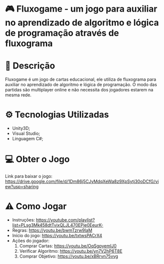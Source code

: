 # :video_game: Fluxogame - um jogo para auxiliar no aprendizado de algoritmo e lógica de programação através de fluxograma

# :memo: Descrição
Fluxogame é um jogo de cartas educacional, ele utiliza de fluxograma para auxiliar no aprendizado de algoritmo e lógica de programação. O modo das partidas são multiplayer online e não necessita dos jogadores estarem na mesma rede.

# :gear: Tecnologias Utilizadas

  * Unity3D;
  * Visual Studio;
  * Linguagem C#;

# :computer: Obter o Jogo

Link para baixar o jogo: https://drive.google.com/file/d/1Dm86j5CJyMdqXeWa8z9XpSytj30oDCfG/view?usp=sharing

# :warning: Como Jogar

  * Instruções: https://youtube.com/playlist?list=PLsg3Mk458dtTvixQLJL470EPje0EeurK-
  * Regras: https://youtu.be/bwmTzrw9IaM
  * Início do jogo: https://youtu.be/txtwsPACrX4
  * Ações do jogador:
      1. Comprar Cartas: https://youtu.be/OqSgpyemIJ0
      2. Verificar Algoritmo: https://youtu.be/yn7V2hP6T8E
      3. Comprar Objetivo: https://youtu.be/xBRrvn75vvg
  

